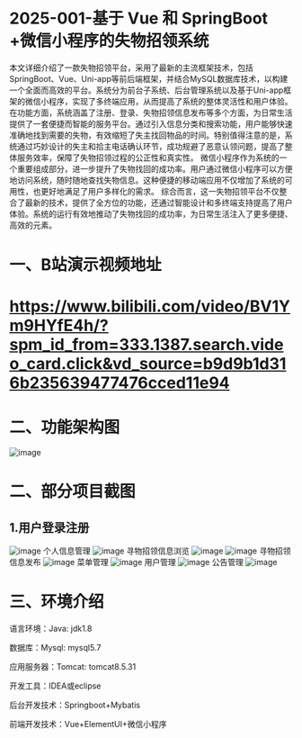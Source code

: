# 2025-001-基于 Vue 和 SpringBoot +微信小程序的失物招领系统
本文详细介绍了一款失物招领平台，采用了最新的主流框架技术，包括SpringBoot、Vue、Uni-app等前后端框架，并结合MySQL数据库技术，以构建一个全面而高效的平台。系统分为前台子系统、后台管理系统以及基于Uni-app框架的微信小程序，实现了多终端应用，从而提高了系统的整体灵活性和用户体验。
在功能方面，系统涵盖了注册、登录、失物招领信息发布等多个方面，为日常生活提供了一套便捷而智能的服务平台。通过引入信息分类和搜索功能，用户能够快速准确地找到需要的失物，有效缩短了失主找回物品的时间。特别值得注意的是，系统通过巧妙设计的失主和拾主电话确认环节，成功规避了恶意认领问题，提高了整体服务效率，保障了失物招领过程的公正性和真实性。
微信小程序作为系统的一个重要组成部分，进一步提升了失物找回的成功率。用户通过微信小程序可以方便地访问系统，随时随地查找失物信息。这种便捷的移动端应用不仅增加了系统的可用性，也更好地满足了用户多样化的需求。
综合而言，这一失物招领平台不仅整合了最新的技术，提供了全方位的功能，还通过智能设计和多终端支持提高了用户体验。系统的运行有效地推动了失物找回的成功率，为日常生活注入了更多便捷、高效的元素。
# 一、B站演示视频地址
# https://www.bilibili.com/video/BV1Ym9HYfE4h/?spm_id_from=333.1387.search.video_card.click&vd_source=b9d9b1d316b235639477476cced11e94
# 二、功能架构图
![image](https://github.com/user-attachments/assets/3299500a-5f3d-4f0e-8e34-ced8d384f82f)
# 二、部分项目截图
## 1.用户登录注册
![image](https://github.com/user-attachments/assets/e8819d83-db44-4d5e-93ed-eaf112c5dd88)
个人信息管理
![image](https://github.com/user-attachments/assets/ae8d4d3e-2754-49b5-ac99-e8916b7bde1b)
寻物招领信息浏览
![image](https://github.com/user-attachments/assets/4e091215-0bb1-4b21-a41e-731c6a043a74)
![image](https://github.com/user-attachments/assets/6a09fd64-ffd3-4f98-a3a2-7db0c3899953)
寻物招领信息发布
![image](https://github.com/user-attachments/assets/364a4a12-5f9e-443a-ad9a-aba9f56535c4)
菜单管理
![image](https://github.com/user-attachments/assets/86075d1b-8646-4f37-a23a-153cdee73498)
用户管理
![image](https://github.com/user-attachments/assets/7552c8f3-17b7-4d13-8f5b-1f4a6eeafe89)
公告管理
![image](https://github.com/user-attachments/assets/4a15e4ca-46dc-4203-b705-c5703167b92c)
# 三、环境介绍
语言环境：Java: jdk1.8

数据库：Mysql: mysql5.7

应用服务器：Tomcat: tomcat8.5.31

开发工具：IDEA或eclipse

后台开发技术：Springboot+Mybatis

前端开发技术：Vue+ElementUI+微信小程序
